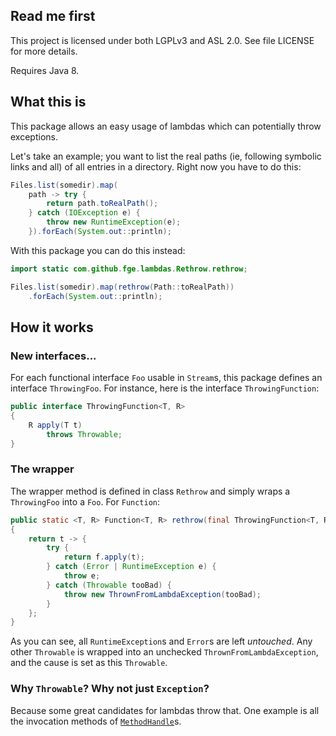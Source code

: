 ## Read me first

This project is licensed under both LGPLv3 and ASL 2.0. See file LICENSE for more details.

Requires Java 8.

## What this is

This package allows an easy usage of lambdas which can potentially throw exceptions.

Let's take an example; you want to list the real paths (ie, following symbolic links and all) of all
entries in a directory. Right now you have to do this:

```java
Files.list(somedir).map(
    path -> try {
        return path.toRealPath();
    } catch (IOException e) {
        throw new RuntimeException(e);
    }).forEach(System.out::println);
```

With this package you can do this instead:

```java
import static com.github.fge.lambdas.Rethrow.rethrow;

Files.list(somedir).map(rethrow(Path::toRealPath))
    .forEach(System.out::println);
```

## How it works

### New interfaces...

For each functional interface `Foo` usable in `Stream`s, this package defines an interface
`ThrowingFoo`. For instance, here is the interface `ThrowingFunction`:

```java
public interface ThrowingFunction<T, R>
{
    R apply(T t)
        throws Throwable;
}
```

### The wrapper

The wrapper method is defined in class `Rethrow` and simply wraps a `ThrowingFoo` into a `Foo`. For
`Function`:

```java
public static <T, R> Function<T, R> rethrow(final ThrowingFunction<T, R> f)
{
    return t -> {
        try {
            return f.apply(t);
        } catch (Error | RuntimeException e) {
            throw e;
        } catch (Throwable tooBad) {
            throw new ThrownFromLambdaException(tooBad);
        }
    };
}
```

As you can see, all `RuntimeException`s and `Error`s are left _untouched_. Any other `Throwable` is
wrapped into an unchecked `ThrownFromLambdaException`, and the cause is set as this `Throwable`.

### Why `Throwable`? Why not just `Exception`?

Because some great candidates for lambdas throw that. One example is all the invocation methods of
[`MethodHandle`](http://docs.oracle.com/javase/8/docs/api/java/lang/invoke/MethodHandle.html)s.

